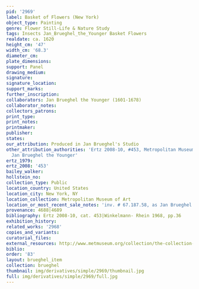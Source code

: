 ```yaml
---
pid: '2969'
label: Basket of Flowers (New York)
object_type: Painting
genre: Flower Still-Life & Nature Study
tags: Insects Jan_Brueghel_the_Younger Basket Flowers
realdate: ca. 1620
height_cm: '47'
width_cm: '68.3'
diameter_cm: 
plate_dimensions: 
support: Panel
drawing_medium: 
signature: 
signature_location: 
support_marks: 
further_inscription: 
collaborators: Jan Brueghel the Younger (1601-1678)
collaborator_notes: 
collectors_patrons: 
print_type: 
print_notes: 
printmaker: 
publisher: 
states: 
our_attribution: Produced in Jan Brueghel's Studio
other_attribution_authorities: 'Ertz 2008-10, #453, Metropolitan Museum of Art as
  Jan Brueghel the Younger'
ertz_1979: 
ertz_2008: '453'
bailey_walker: 
hollstein_no: 
collection_type: Public
location_country: United States
location_city: New York, NY
location_collection: Metropolitan Museum of Art
location_or_most_recent_sale_notes: 'inv. # 67.187.58, as Jan Brueghel the Younger'
provenance: 4688|4689
bibliography: Ertz 2008-10, cat. 453|Winkelmann- Rhein 1968, pp.36
exhibition_history: 
related_works: '2968'
copies_and_variants: 
curatorial_files: 
external_resources: http://www.metmuseum.org/collection/the-collection-online/search/435814
biblio: 
order: '83'
layout: brueghel_item
collection: brueghel
thumbnail: img/derivatives/simple/2969/thumbnail.jpg
full: img/derivatives/simple/2969/full.jpg
---
```

